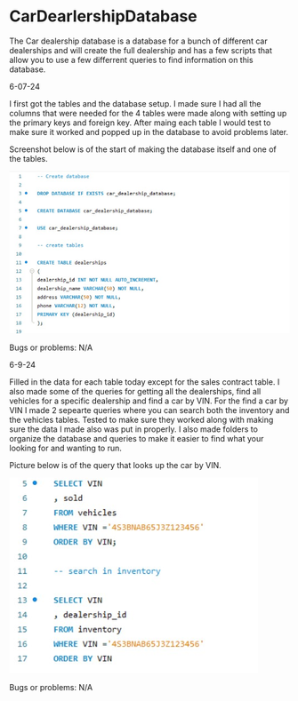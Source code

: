 # CarDearlershipDatabase

The Car dealership database is a database for a bunch of different car dealerships and will create the full dealership and has a few scripts that allow you to use a few differrent queries to find information on this database.

6-07-24

I first got the tables and the database setup. I made sure I had all the columns that were needed for the 4 tables were made along with setting up the primary keys and foreign key. After maing each table I would test to make sure it worked and popped up in the database to avoid problems later.

Screenshot below is of the start of making the database itself and one of the tables.

![alt text](<creating the database along with table.jpg>)

Bugs or problems: N/A

6-9-24

Filled in the data for each table today except for the sales contract table. I also made some of the queries for getting all the dealerships, find all vehicles for a specific dealership and find a car by VIN. For the find a car by VIN I made 2 sepearte queries where you can search both the inventory and the vehicles tables. Tested to make sure they worked along with making sure the data I made also was put in properly. I also made folders to organize the database and queries to make it easier to find what your looking for and wanting to run.

Picture below is of the query that looks up the car by VIN.

![alt text](<Find a car by VIN.jpg>)

Bugs or problems: N/A

